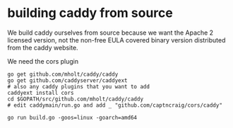 # building caddy from source

We build caddy ourselves from source because we want the Apache 2 licensed version, not the non-free EULA covered binary version distributed from the caddy website.

We need the cors plugin

    go get github.com/mholt/caddy/caddy
    go get github.com/caddyserver/caddyext
    # also any caddy plugins that you want to add
    caddyext install cors
    cd $GOPATH/src/github.com/mholt/caddy/caddy
    # edit caddymain/run.go and add _ "github.com/captncraig/cors/caddy"

    go run build.go -goos=linux -goarch=amd64
